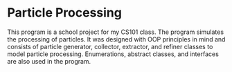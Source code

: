# Particle Processing
This program is a school project for my CS101 class. The program simulates the processing of particles. It was designed with OOP principles in mind and consists of particle generator, collector, extractor, and refiner classes to model particle processing. Enumerations, abstract classes, and interfaces are also used in the program.
